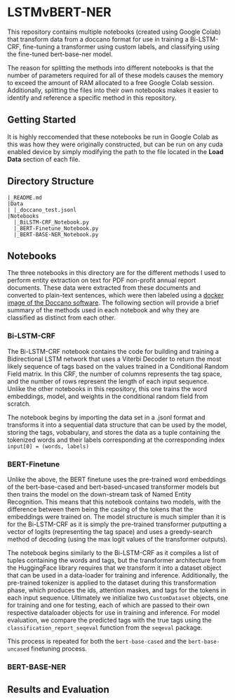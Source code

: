 # LSTMvBERT-NER
This repository contains multiple notebooks (created using Google Colab) that transform data from a doccano format for use in training a Bi-LSTM-CRF, fine-tuning a transformer using custom labels, and classifying using the fine-tuned bert-base-ner model.

The reason for splitting the methods into different notebooks is that the number of parameters required for all of these models causes the memory to exceed the amount of RAM allocated to a free Google Colab session. Additionally, splitting the files into their own notebooks makes it easier to identify and reference a specific method in this repository.

## Getting Started

It is highly reccomended that these notebooks be run in Google Colab as this was how they were originally constructed, but can be run on any cuda enabled device by simply modifying the path to the file located in the **Load Data** section of each file. 

## Directory Structure

```
|_README.md
|Data
| |_doccano_test.jsonl
|Notebooks
  |_BiLSTM-CRF_Notebook.py
  |_BERT-Finetune_Notebook.py
  |_BERT-BASE-NER_Notebook.py
```

## Notebooks

The three notebooks in this directory are for the different methods I used to perform entity extraction on text for PDF non-profit annual report documents. These data were extracted from these documents and converted to plain-text sentences, which were then labeled using a [docker image of the Doccano software](https://hub.docker.com/r/doccano/doccano). The following section will provide a brief summary of the methods used in each notebook and why they are classified as distinct from each other.

### Bi-LSTM-CRF

The Bi-LSTM-CRF notebook contains the code for building and training a Bidirectional LSTM network that uses a Viterbi Decoder to return the most likely sequence of tags based on the values trained in a Conditional Random Field matrix. In this CRF, the number of columns represents the tag space, and the number of rows represent the length of each input sequence. Unlike the other notebooks in this repository, this one trains the word embeddings, model, and weights in the conditional random field from scratch.

The notebook begins by importing the data set in a .jsonl format and transforms it into a sequential data structure that can be used by the model, storing the tags, vobabulary, and stores the data as a tuple containing the tokenized words and their labels corresponding at the corresponding index  `input[0] = (words, labels)`

### BERT-Finetune

Unlike the above, the BERT finetune uses the pre-trained word embeddings of the bert-base-cased and bert-based-uncased transformer models but then trains the model on the down-stream task of Named Entity Recognition. This means that this notebook contains two models, with the difference between them being the casing of the tokens that the embeddings were trained on. The model structure is much simpler than it is for the Bi-LSTM-CRF as it is simply the pre-trained transformer putputting a vector of logits (representing the tag space) and uses a greedy-search method of decoding (using the max logit values of the transformer outputs).

The notebook begins similarly to the Bi-LSTM-CRF as it compiles a list of tuples containing the words and tags, but the transformer architecture from the HuggingFace library requires that we transform it into a dataset object that can be used in a data-loader for training and inference. Additionally, the pre-trained tokenizer is applied to the dataset during this transformation phase, which produces the ids, attention maskes, and tags for the tokens in each input sequence. Ultimately we initialize two `CustomDataset` objects, one for training and one for testing, each of which are passed to their own respective dataloader objects for use in training and inference. For model evaluation, we compare the predicted tags with the true tags using the `classification_report_seqeval` function from the `seqeval` package.

This process is repeated for both the `bert-base-cased` and the `bert-base-uncased` finetuning process.

### BERT-BASE-NER

## Results and Evaluation
